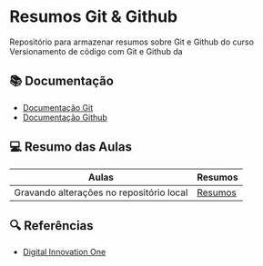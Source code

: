 
# Resumos Git & Github

Repositório para armazenar resumos sobre Git e Github 
do curso Versionamento de código com Git e Github da  

## 📚 Documentação
- [Documentação Git](https://git-scm.com/doc)
- [Documentação Github](https://docs.github.com/pt)

## 💻 Resumo das Aulas

| Aulas | Resumos | 
|--------|---------|
|Gravando alterações no repositório local | [Resumos](https://web.dio.me/course/406684a4-396d-4160-94b9-ead934e18564/learning/599dd3dd-d189-474f-a55c-22f37b4472da?back=/track/microsoft-azure-advanced&tab=undefined&moduleId=undefined) |

## 🔍 Referências 

- [Digital Innovation One](https://www.dio.me/)


